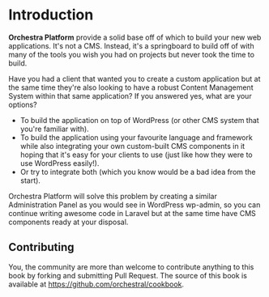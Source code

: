 # Introduction

**Orchestra Platform** provide a solid base off of which to build your new web applications. It's not a CMS. Instead, it's a springboard to build off of with many of the tools you wish you had on projects but never took the time to build.

Have you had a client that wanted you to create a custom application but at the same time they're also looking to have a robust Content Management System within that same application? If you answered yes, what are your options?

* To build the application on top of WordPress (or other CMS system that you're familiar with).
* To build the application using your favourite language and framework while also integrating your own custom-built CMS components in it hoping that it's easy for your clients to use (just like how they were to use WordPress easily!).
* Or try to integrate both (which you know would be a bad idea from the start).
 
Orchestra Platform will solve this problem by creating a similar Administration Panel as you would see in WordPress wp-admin, so you can continue writing awesome code in Laravel but at the same time have CMS components ready at your disposal.

## Contributing

You, the community are more than welcome to contribute anything to this book by forking and submitting Pull Request. The source of this book is available at  <https://github.com/orchestral/cookbook>.